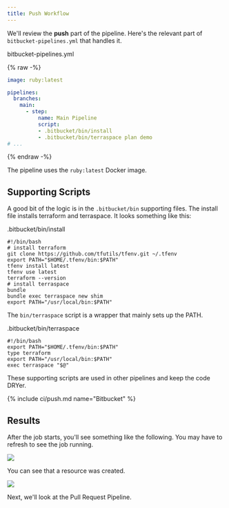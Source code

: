 ```yaml
---
title: Push Workflow
---
```


We'll review the **push** part of the pipeline. Here's the relevant part of `bitbucket-pipelines.yml` that handles it.

bitbucket-pipelines.yml

{% raw -%}
```yaml
image: ruby:latest

pipelines:
  branches:
    main:
      - step:
          name: Main Pipeline
          script:
          - .bitbucket/bin/install
          - .bitbucket/bin/terraspace plan demo
# ...
```
{% endraw -%}

The pipeline uses the `ruby:latest` Docker image.

## Supporting Scripts

A good bit of the logic is in the `.bitbucket/bin` supporting files. The install file installs terraform and terraspace. It looks something like this:

.bitbucket/bin/install

    #!/bin/bash
    # install terraform
    git clone https://github.com/tfutils/tfenv.git ~/.tfenv
    export PATH="$HOME/.tfenv/bin:$PATH"
    tfenv install latest
    tfenv use latest
    terraform --version
    # install terraspace
    bundle
    bundle exec terraspace new shim
    export PATH="/usr/local/bin:$PATH"

The `bin/terraspace` script is a wrapper that mainly sets up the PATH.

.bitbucket/bin/terraspace

    #!/bin/bash
    export PATH="$HOME/.tfenv/bin:$PATH"
    type terraform
    export PATH="/usr/local/bin:$PATH"
    exec terraspace "$@"

These supporting scripts are used in other pipelines and keep the code DRYer.

{% include ci/push.md name="Bitbucket" %}

## Results

After the job starts, you'll see something like the following. You may have to refresh to see the job running.

![](https://img.boltops.com/images/terraspace/cloud/ci/bitbucket/push/push-up-started.png)

You can see that a resource was created.

![](https://img.boltops.com/images/terraspace/cloud/ci/bitbucket/push/push-up-completed.png)

Next, we'll look at the Pull Request Pipeline.
